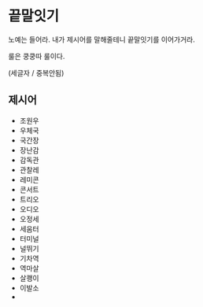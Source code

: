 # 끝말잇기

노예는 들어라. 내가 제시어를 말해줄테니 끝말잇기를 이어가거라.

룰은 쿵쿵따 룰이다.

(세글자 / 중복안됨)



## 제시어

- 조원우
- 우체국
- 국간장
- 장난감
- 감독관
- 관찰레
- 레미콘
- 콘서트
- 트리오
- 오디오
- 오정세
- 세움터
- 터미널
- 널뛰기
- 기차역
- 역마살
- 살쾡이
- 이발소
- 

